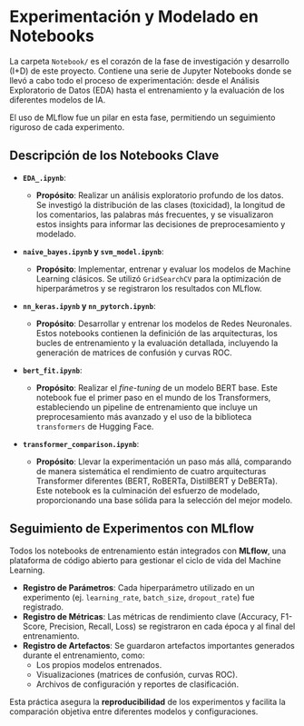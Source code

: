 # Experimentación y Modelado en Notebooks

La carpeta `Notebook/` es el corazón de la fase de investigación y desarrollo (I+D) de este proyecto. Contiene una serie de Jupyter Notebooks donde se llevó a cabo todo el proceso de experimentación: desde el Análisis Exploratorio de Datos (EDA) hasta el entrenamiento y la evaluación de los diferentes modelos de IA.

El uso de MLflow fue un pilar en esta fase, permitiendo un seguimiento riguroso de cada experimento.

## Descripción de los Notebooks Clave

-   **`EDA_.ipynb`**:
    -   **Propósito**: Realizar un análisis exploratorio profundo de los datos. Se investigó la distribución de las clases (toxicidad), la longitud de los comentarios, las palabras más frecuentes, y se visualizaron estos insights para informar las decisiones de preprocesamiento y modelado.

-   **`naive_bayes.ipynb` y `svm_model.ipynb`**:
    -   **Propósito**: Implementar, entrenar y evaluar los modelos de Machine Learning clásicos. Se utilizó `GridSearchCV` para la optimización de hiperparámetros y se registraron los resultados con MLflow.

-   **`nn_keras.ipynb` y `nn_pytorch.ipynb`**:
    -   **Propósito**: Desarrollar y entrenar los modelos de Redes Neuronales. Estos notebooks contienen la definición de las arquitecturas, los bucles de entrenamiento y la evaluación detallada, incluyendo la generación de matrices de confusión y curvas ROC.

-   **`bert_fit.ipynb`**:
    -   **Propósito**: Realizar el *fine-tuning* de un modelo BERT base. Este notebook fue el primer paso en el mundo de los Transformers, estableciendo un pipeline de entrenamiento que incluye un preprocesamiento más avanzado y el uso de la biblioteca `transformers` de Hugging Face.

-   **`transformer_comparison.ipynb`**:
    -   **Propósito**: Llevar la experimentación un paso más allá, comparando de manera sistemática el rendimiento de cuatro arquitecturas Transformer diferentes (BERT, RoBERTa, DistilBERT y DeBERTa). Este notebook es la culminación del esfuerzo de modelado, proporcionando una base sólida para la selección del mejor modelo.

## Seguimiento de Experimentos con MLflow

Todos los notebooks de entrenamiento están integrados con **MLflow**, una plataforma de código abierto para gestionar el ciclo de vida del Machine Learning.

-   **Registro de Parámetros**: Cada hiperparámetro utilizado en un experimento (ej. `learning_rate`, `batch_size`, `dropout_rate`) fue registrado.
-   **Registro de Métricas**: Las métricas de rendimiento clave (Accuracy, F1-Score, Precision, Recall, Loss) se registraron en cada época y al final del entrenamiento.
-   **Registro de Artefactos**: Se guardaron artefactos importantes generados durante el entrenamiento, como:
    -   Los propios modelos entrenados.
    -   Visualizaciones (matrices de confusión, curvas ROC).
    -   Archivos de configuración y reportes de clasificación.

Esta práctica asegura la **reproducibilidad** de los experimentos y facilita la comparación objetiva entre diferentes modelos y configuraciones.
